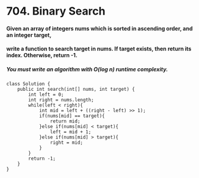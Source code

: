 # 704. Binary Search

#### Given an array of integers nums which is sorted in ascending order, and an integer target,
#### write a function to search target in nums. If target exists, then return its index. Otherwise, return -1.

##### You must write an algorithm with O(log n) runtime complexity.

```
class Solution {
    public int search(int[] nums, int target) {
        int left = 0;
        int right = nums.length;
        while(left < right){
            int mid = left + ((right - left) >> 1);
            if(nums[mid] == target){
                return mid;
            }else if(nums[mid] < target){
                left = mid + 1;
            }else if(nums[mid] > target){
                right = mid;
            }
        }
        return -1;
    }
}
```
